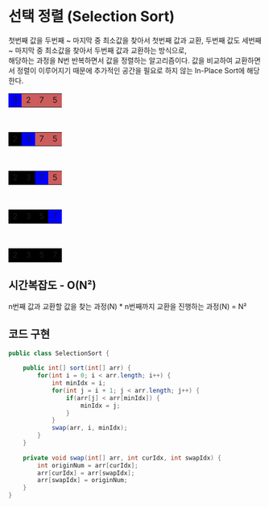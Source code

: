 # 선택 정렬 (Selection Sort)
첫번째 값을 두번째 ~ 마지막 중 최소값을 찾아서 첫번째 값과 교환, 두번째 값도 세번째 ~ 마지막 중 최소값을 찾아서 두번째 값과 교환하는 방식으로,<br>
해당하는 과정을 N번 반복하면서 값을 정렬하는 알고리즘이다. 값을 비교하여 교환하면서 정렬이 이루어지기 때문에 추가적인 공간을 필요로 하지 않는 In-Place Sort에 해당한다.
<table>
    <tr>
        <td style="background-color: blue">3</td>
        <td style="background-color: indianred">2</td>
        <td style="background-color: indianred">7</td>
        <td style="background-color: indianred">5</td>
    </tr>
</table>
<br>
<table>
    <tr>
        <td style="background-color: black">2</td>
        <td style="background-color: blue">3</td>
        <td style="background-color: indianred">7</td>
        <td style="background-color: indianred">5</td>
    </tr>
</table>
<br>
<table>
    <tr>
        <td style="background-color: black">2</td>
        <td style="background-color: black">3</td>
        <td style="background-color: blue">7</td>
        <td style="background-color: indianred">5</td>
    </tr>
</table>
<br>
<table>
    <tr>
        <td style="background-color: black">2</td>
        <td style="background-color: black">3</td>
        <td style="background-color: black">5</td>
        <td style="background-color: blue">7</td>
    </tr>
</table>
<br>
<table>
    <tr>
        <td style="background-color: black">2</td>
        <td style="background-color: black">3</td>
        <td style="background-color: black">5</td>
        <td style="background-color: black">7</td>
    </tr>
</table>

## 시간복잡도 - O(N²)
n번째 값과 교환할 값을 찾는 과정(N) * n번째까지 교환을 진행하는 과정(N) = N²

## 코드 구현
```java
public class SelectionSort {
    
    public int[] sort(int[] arr) {
        for(int i = 0; i < arr.length; i++) {
            int minIdx = i;
            for(int j = i + 1; j < arr.length; j++) {
                if(arr[j] < arr[minIdx]) {
                    minIdx = j;
                }
            }
            swap(arr, i, minIdx);
        }
    }
    
    private void swap(int[] arr, int curIdx, int swapIdx) {
        int originNum = arr[curIdx];
        arr[curIdx] = arr[swapIdx];
        arr[swapIdx] = originNum;
    }
}

```